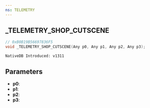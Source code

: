```yaml
---
ns: TELEMETRY
---
```

## _TELEMETRY_SHOP_CUTSCENE

```c
// 0xB0B19B56697836F5
void _TELEMETRY_SHOP_CUTSCENE(Any p0, Any p1, Any p2, Any p3);
```

```
NativeDB Introduced: v1311
```

## Parameters
* **p0**:
* **p1**:
* **p2**:
* **p3**:
